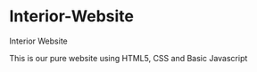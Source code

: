 # Interior-Website
Interior Website

This is our pure website using HTML5, CSS and Basic Javascript
